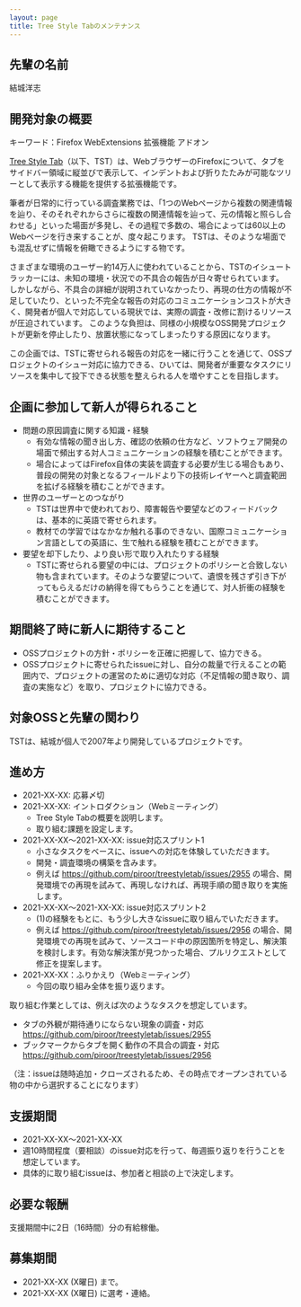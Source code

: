 ```yaml
---
layout: page
title: Tree Style Tabのメンテナンス
---
```


## 先輩の名前

結城洋志

## 開発対象の概要

キーワード：Firefox WebExtensions 拡張機能 アドオン

[Tree Style Tab](https://github.com/piroor/treestyletab)（以下、TST）は、WebブラウザーのFirefoxについて、タブをサイドバー領域に縦並びで表示して、インデントおよび折りたたみが可能なツリーとして表示する機能を提供する拡張機能です。

筆者が日常的に行っている調査業務では、「1つのWebページから複数の関連情報を辿り、そのそれぞれからさらに複数の関連情報を辿って、元の情報と照らし合わせる」といった場面が多発し、その過程で多数の、場合によっては60以上のWebページを行き来することが、度々起こります。
TSTは、そのような場面でも混乱せずに情報を俯瞰できるようにする物です。

さまざまな環境のユーザー約14万人に使われていることから、TSTのイシュートラッカーには、未知の環境・状況での不具合の報告が日々寄せられています。
しかしながら、不具合の詳細が説明されていなかったり、再現の仕方の情報が不足していたり、といった不完全な報告の対応のコミュニケーションコストが大きく、開発者が個人で対応している現状では、実際の調査・改修に割けるリソースが圧迫されています。
このような負担は、同様の小規模なOSS開発プロジェクトが更新を停止したり、放置状態になってしまったりする原因になります。

この企画では、TSTに寄せられる報告の対応を一緒に行うことを通じて、OSSプロジェクトのイシュー対応に協力できる、ひいては、開発者が重要なタスクにリソースを集中して投下できる状態を整えられる人を増やすことを目指します。


## 企画に参加して新人が得られること

* 問題の原因調査に関する知識・経験
  * 有効な情報の聞き出し方、確認の依頼の仕方など、ソフトウェア開発の場面で頻出する対人コミュニケーションの経験を積むことができます。
  * 場合によってはFirefox自体の実装を調査する必要が生じる場合もあり、普段の開発の対象となるフィールドより下の技術レイヤーへと調査範囲を拡げる経験を積むことができます。
* 世界のユーザーとのつながり
  * TSTは世界中で使われており、障害報告や要望などのフィードバックは、基本的に英語で寄せられます。
  * 教材での学習ではなかなか触れる事のできない、国際コミュニケーション言語としての英語に、生で触れる経験を積むことができます。
* 要望を却下したり、より良い形で取り入れたりする経験
  * TSTに寄せられる要望の中には、プロジェクトのポリシーと合致しない物も含まれています。そのような要望について、遺恨を残さず引き下がってもらえるだけの納得を得てもらうことを通じて、対人折衝の経験を積むことができます。


## 期間終了時に新人に期待すること

* OSSプロジェクトの方針・ポリシーを正確に把握して、協力できる。
* OSSプロジェクトに寄せられたissueに対し、自分の裁量で行えることの範囲内で、プロジェクトの運営のために適切な対応（不足情報の聞き取り、調査の実施など）を取り、プロジェクトに協力できる。

## 対象OSSと先輩の関わり

TSTは、結城が個人で2007年より開発しているプロジェクトです。

## 進め方

* 2021-XX-XX: 応募〆切
* 2021-XX-XX: イントロダクション（Webミーティング）
  * Tree Style Tabの概要を説明します。
  * 取り組む課題を設定します。
* 2021-XX-XX〜2021-XX-XX: issue対応スプリント1
  * 小さなタスクをベースに、issueへの対応を体験していただきます。
  * 開発・調査環境の構築を含みます。
  * 例えば https://github.com/piroor/treestyletab/issues/2955 の場合、開発環境での再現を試みて、再現しなければ、再現手順の聞き取りを実施します。
* 2021-XX-XX〜2021-XX-XX: issue対応スプリント2
  * (1)の経験をもとに、もう少し大きなissueに取り組んでいただきます。
  * 例えば https://github.com/piroor/treestyletab/issues/2956 の場合、開発環境での再現を試みて、ソースコード中の原因箇所を特定し、解決策を検討します。有効な解決策が見つかった場合、プルリクエストとして修正を提案します。
* 2021-XX-XX：ふりかえり（Webミーティング）
  * 今回の取り組み全体を振り返ります。

取り組む作業としては、例えば次のようなタスクを想定しています。

 * タブの外観が期待通りにならない現象の調査・対応
   https://github.com/piroor/treestyletab/issues/2955
 * ブックマークからタブを開く動作の不具合の調査・対応
   https://github.com/piroor/treestyletab/issues/2956

（注：issueは随時追加・クローズされるため、その時点でオープンされている物の中から選択することになります）

## 支援期間

* 2021-XX-XX〜2021-XX-XX
* 週10時間程度（要相談）のissue対応を行って、毎週振り返りを行うことを想定しています。
* 具体的に取り組むissueは、参加者と相談の上で決定します。

## 必要な報酬

支援期間中に2日（16時間）分の有給稼働。

## 募集期間

* 2021-XX-XX (X曜日) まで。
* 2021-XX-XX (X曜日) に選考・連絡。

